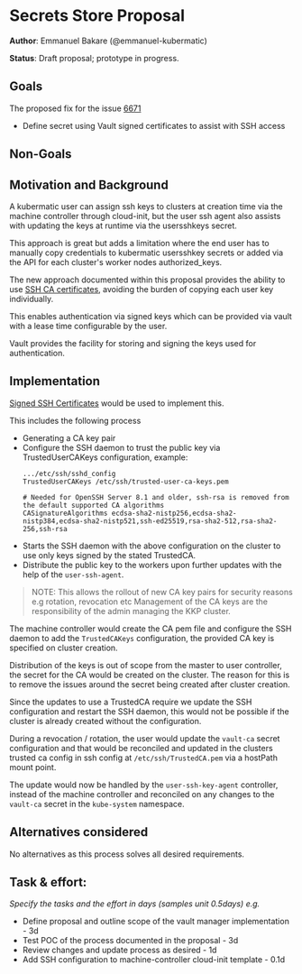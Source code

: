 # Secrets Store Proposal

**Author**: Emmanuel Bakare (@emmanuel-kubermatic)

**Status**: Draft proposal; prototype in progress.

## Goals
The proposed fix for the issue [6671](https://github.com/kubermatic/kubermatic/issues/6671) 

- Define secret using Vault signed certificates to assist with SSH access

## Non-Goals


## Motivation and Background

A kubermatic user can assign ssh keys to clusters at creation time via the machine controller through cloud-init, but the user ssh agent also assists with updating the keys at runtime via the usersshkeys secret.

This approach is great but adds a limitation where the end user has to manually copy credentials to kubermatic usersshkey secrets or added via the API for each cluster's worker nodes authorized_keys.

The new approach documented within this proposal provides the ability to use [SSH CA certificates](https://www.vaultproject.io/docs/secrets/ssh/signed-ssh-certificates), avoiding the burden of copying each user key individually.

This enables authentication via signed keys which can be provided via vault with a lease time configurable by the user.

Vault provides the facility for storing and signing the keys used for authentication.


## Implementation

[Signed SSH Certificates](https://www.vaultproject.io/docs/secrets/ssh/signed-ssh-certificates) would be used to implement this.

This includes the following process
 - Generating a CA key pair 
 - Configure the SSH daemon to trust the public key via TrustedUserCAKeys configuration, example:
    ```text
    .../etc/ssh/sshd_config
    TrustedUserCAKeys /etc/ssh/trusted-user-ca-keys.pem
    
    # Needed for OpenSSH Server 8.1 and older, ssh-rsa is removed from the default supported CA algorithms
    CASignatureAlgorithms ecdsa-sha2-nistp256,ecdsa-sha2-nistp384,ecdsa-sha2-nistp521,ssh-ed25519,rsa-sha2-512,rsa-sha2-256,ssh-rsa
    ```
 - Starts the SSH daemon with the above configuration on the cluster to use only keys signed by the stated TrustedCA.
 - Distribute the public key to the workers upon further updates with the help of the `user-ssh-agent`.

> NOTE: This allows the rollout of new CA key pairs for security reasons e.g rotation, revocation etc
> Management of the CA keys are the responsibility of the admin managing the KKP cluster.

The machine controller would create the CA pem file and configure the SSH daemon to add the `TrustedCAKeys` configuration, the provided CA key is specified on cluster creation.

Distribution of the keys is out of scope from the master to user controller, the secret for the CA would be created on the cluster. The reason for this is to remove the issues around the secret being created after cluster creation.

Since the updates to use a TrustedCA require we update the SSH configuration and restart the SSH daemon, this would not be possible if the cluster is already created without the configuration.

During a revocation / rotation, the user would update the `vault-ca` secret configuration and that would be reconciled and updated in the clusters trusted ca config in ssh config at `/etc/ssh/TrustedCA.pem` via a hostPath mount point.

The update would now be handled by the `user-ssh-key-agent` controller, instead of the machine controller and reconciled on any changes to the `vault-ca` secret in the `kube-system` namespace.


## Alternatives considered

No alternatives as this process solves all desired requirements.


## Task & effort:
*Specify the tasks and the effort in days (samples unit 0.5days) e.g.*
* Define proposal and outline scope of the vault manager implementation - 3d
* Test POC of the process documented in the proposal - 3d
* Review changes and update process as desired - 1d
* Add SSH configuration to machine-controller cloud-init template - 0.1d
